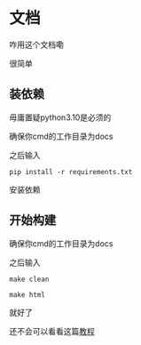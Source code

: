 # 文档

咋用这个文档嘞

很简单

## 装依赖

毋庸置疑python3.10是必须的

确保你cmd的工作目录为docs

之后输入

    pip install -r requirements.txt

安装依赖

## 开始构建

确保你cmd的工作目录为docs

之后输入

    make clean

    make html

就好了

还不会可以看看这篇[教程](https://zhuanlan.zhihu.com/p/264647009)
